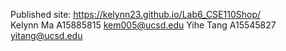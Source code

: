Published site: https://kelynn23.github.io/Lab6_CSE110Shop/  
Kelynn Ma A15885815 kem005@ucsd.edu
Yihe Tang A15545827 yitang@ucsd.edu

